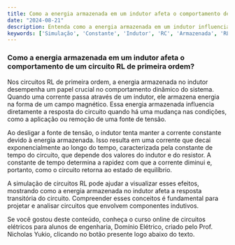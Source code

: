 ```yaml
---
title: Como a energia armazenada em um indutor afeta o comportamento de um circuito RL de primeira ordem?
date: "2024-08-21"
description: Entenda como a energia armazenada em um indutor influencia o comportamento de circuitos RL de primeira ordem.
keywords: ['Simulação', 'Constante', 'Indutor', 'RC', 'Armazenada', 'RL', 'Ordem']
---
```


### Como a energia armazenada em um indutor afeta o comportamento de um circuito RL de primeira ordem?

Nos circuitos RL de primeira ordem, a energia armazenada no indutor desempenha um papel crucial no comportamento dinâmico do sistema. Quando uma corrente passa através de um indutor, ele armazena energia na forma de um campo magnético. Essa energia armazenada influencia diretamente a resposta do circuito quando há uma mudança nas condições, como a aplicação ou remoção de uma fonte de tensão.

Ao desligar a fonte de tensão, o indutor tenta manter a corrente constante devido à energia armazenada. Isso resulta em uma corrente que decai exponencialmente ao longo do tempo, caracterizada pela constante de tempo do circuito, que depende dos valores do indutor e do resistor. A constante de tempo determina a rapidez com que a corrente diminui e, portanto, como o circuito retorna ao estado de equilíbrio.

A simulação de circuitos RL pode ajudar a visualizar esses efeitos, mostrando como a energia armazenada no indutor afeta a resposta transitória do circuito. Compreender esses conceitos é fundamental para projetar e analisar circuitos que envolvem componentes indutivos.

Se você gostou deste conteúdo, conheça o curso online de circuitos elétricos para alunos de engenharia, Domínio Elétrico, criado pelo Prof. Nicholas Yukio, clicando no botão presente logo abaixo do texto.